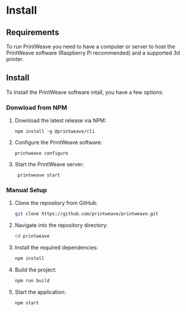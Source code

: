 # Install

## Requirements

To run PrintWeave you need to have a computer or server to host the PrintWeave software (Raspberry Pi recommended) and a supported 3d printer.

## Install

To Install the PrintWeave software intall, you have a few options:

### Donwload from NPM

1.  Download the latest release via NPM:

    ```
    npm install -g @printweave/cli
    ```
2.  Configure the PrintWeave software:

    ```
    printweave configure
    ```
3.  Start the PrintWeave server:

    ```
     printweave start
    ```

### Manual Setup

1.  Clone the repository from GitHub:

    ```bash
    git clone https://github.com/printweave/printweave.git
    ```
2.  Navigate into the repository directory:

    ```bash
    cd printweave
    ```
3.  Install the required dependencies:

    ```bash
    npm install
    ```
4.  Build the project:

    ```bash
    npm run build
    ```
5.  Start the application:

    ```bash
    npm start
    ```
